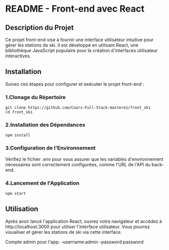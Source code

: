 # README - Front-end avec React
## Description du Projet

Ce projet front-end vise à fournir une interface utilisateur intuitive pour gérer les stations de ski. Il est développé en utilisant React, une bibliothèque JavaScript populaire pour la création d'interfaces utilisateur interactives.

## Installation

Suivez ces étapes pour configurer et exécuter le projet front-end :

### 1.Clonage du Répertoire
```
git clone https://github.com/Cours-Full-Stack-mastere1/front_ski
cd front_ski
```
### 2.Installation des Dépendances
```
npm install
```
### 3.Configuration de l'Environnement

Vérifiez le fichier .env pour vous assurer que les variables d'environnement nécessaires sont correctement configurées, comme l'URL de l'API du back-end.

### 4.Lancement de l'Application
```
npm start
```
## Utilisation

Après avoir lancé l'application React, ouvrez votre navigateur et accédez à http://localhost:3000 pour utiliser l'interface utilisateur. Vous pourrez visualiser et gérer les stations de ski via cette interface.

Compte admin pour l'app: 
-username:admin
-password:password
